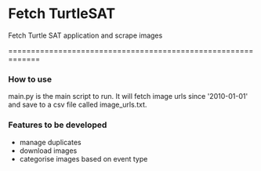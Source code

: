 # Fetch TurtleSAT
Fetch Turtle SAT application and scrape images

=============================================================

### How to use

main.py is the main script to run. It will fetch image urls since '2010-01-01' and save to a csv file called image_urls.txt.

### Features to be developed

- manage duplicates
- download images
- categorise images based on event type


